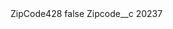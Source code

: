 <?xml version="1.0" encoding="UTF-8"?>
<CustomMetadata xmlns="http://soap.sforce.com/2006/04/metadata" xmlns:xsi="http://www.w3.org/2001/XMLSchema-instance" xmlns:xsd="http://www.w3.org/2001/XMLSchema">
    <label>ZipCode428</label>
    <protected>false</protected>
    <values>
        <field>Zipcode__c</field>
        <value xsi:type="xsd:string">20237</value>
    </values>
</CustomMetadata>
